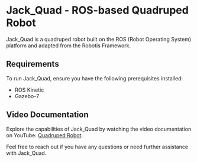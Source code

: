 # Jack_Quad - ROS-based Quadruped Robot

Jack_Quad is a quadruped robot built on the ROS (Robot Operating System) platform and adapted from the Robotis Framework.

## Requirements
To run Jack_Quad, ensure you have the following prerequisites installed:
- ROS Kinetic
- Gazebo-7

## Video Documentation
Explore the capabilities of Jack_Quad by watching the video documentation on YouTube: [Quadruped Robot](https://youtube.com/video/U6B87XgJ8DU/).

Feel free to reach out if you have any questions or need further assistance with Jack_Quad.
